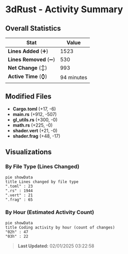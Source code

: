 # 3dRust - Activity Summary 

## Overall Statistics

| Stat                   | Value                                                             |
| ---------------------- | ----------------------------------------------------------------- |
| **Lines Added** (➕)   | 1523                                          |
| **Lines Removed** (➖) | 530                                        |
| **Net Change** (↕)    | 993                |
| **Active Time** (⌚)   | 94 minutes |


## Modified Files
- **Cargo.toml** (+17, -6)
- **main.rs** (+912, -507)
- **gl_utils.rs** (+300, -0)
- **math.rs** (+225, -0)
- **shader.vert** (+21, -0)
- **shader.frag** (+48, -17)

## Visualizations

### By File Type (Lines Changed)

```mermaid
pie showData
title Lines changed by file type
".toml" : 23
".rs" : 1944
".vert" : 21
".frag" : 65
```

### By Hour (Estimated Activity Count)

```mermaid
pie showData
title Coding activity by hour (count of changes)
"02h" : 47
"03h" : 22
```


> **Last Updated:** 02/01/2025 03:22:58
